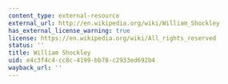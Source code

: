 ```yaml
---
content_type: external-resource
external_url: http://en.wikipedia.org/wiki/William_Shockley
has_external_license_warning: true
license: https://en.wikipedia.org/wiki/All_rights_reserved
status: ''
title: William Shockley
uid: e4c3f4c4-cc8c-4199-bb78-c2933ed692b4
wayback_url: ''
---
```

